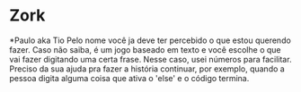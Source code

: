 # Zork
*Paulo aka Tio
Pelo nome você ja deve ter percebido o que estou querendo fazer. Caso não saiba, é um jogo baseado em texto e você escolhe o que vai fazer digitando uma certa frase. Nesse caso, usei números para facilitar. Preciso da sua ajuda pra fazer a história continuar, por exemplo, quando a pessoa digita alguma coisa que ativa o 'else' e o código termina.
